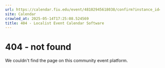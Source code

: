 ```yaml
---
url: https://calendar.fiu.edu/event/48102945618038/confirm?instance_id=48102945646729&return=https%3A%2F%2Fcalendar.fiu.edu%2F
site: Calendar
crawled_at: 2025-05-14T17:25:08.524569
title: 404 - Localist Event Calendar Software
---
```


# 404 - not found
We couldn't find the page on this community event platform.

